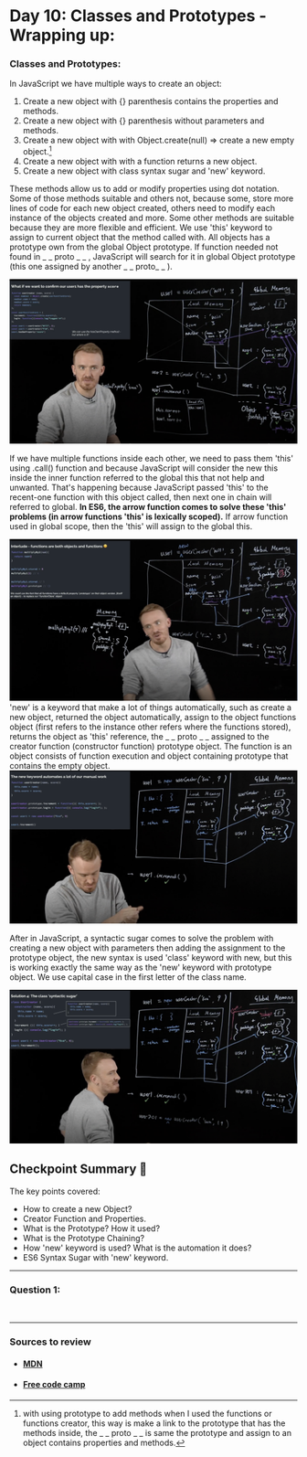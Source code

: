 
# Day 10: Classes and Prototypes - Wrapping up:

### Classes and Prototypes:

In JavaScript we have multiple ways to create an object:
1. Create a new object with {} parenthesis contains the properties and methods.
2. Create a new object with {} parenthesis without parameters and methods.
3. Create a new object with with Object.create(null) => create a new empty object.[^1]
4. Create a new object with with a function returns a new object.
5. Create a new object with class syntax sugar and 'new' keyword.

[^1]: with using prototype to add methods when I used the functions or functions creator, this way is make a link to the prototype that has the methods inside, the _ _ proto _ _ is same the prototype and assign to an object contains properties and methods.

These methods allow us to add or modify properties using dot notation. Some of those methods suitable and others not, because some, store more lines of code for each new object created, others need to modify each instance of the objects created and more. Some other methods are suitable because they are more flexible and efficient. We use 'this' keyword to assign to current object that the method called with.
All objects has a prototype own from the global Object prototype. If function needed not found in _ _ proto _ _ , JavaScript will search for it in global Object prototype (this one assigned by another _ _ proto_ _ ).

![Objects & Prototype Chain](./visualData/prototypeChain.png)

If we have multiple functions inside each other, we need to pass them 'this' using .call() function and because JavaScript will consider the new this inside the inner function referred to the global this that not help and unwanted. That's happening because JavaScript passed 'this' to the recent-one function with this object called, then next one in chain will referred to global. **In ES6, the arrow function comes to solve these 'this' problems (in arrow functions 'this' is lexically scoped).** If arrow function used in global scope, then the 'this' will assign to the global this.

![How the 'new' Keyword Word](./visualData/newKeywordWork.png)
'new' is a keyword that make a lot of things automatically, such as create a new object, returned the object automatically, assign to the object functions object (first refers to the instance other refers where the functions stored), returns the object as 'this' reference, the _ _ proto _ _ assigned to the creator function (constructor function) prototype object.
The function is an object consists of function execution and object containing prototype that contains the empty object.
![How Exactly the 'new' Keyword Word](./visualData/newExactStepsWork.png)

After in JavaScript, a syntactic sugar comes to solve the problem with creating a new object with parameters then adding the assignment to the prototype object, the new syntax is used 'class' keyword with new, but this is working exactly the same way as the 'new' keyword with prototype object. We use capital case in the first letter of the class name.

![Class Keyword Word & Constructor Function With New Keyword](./visualData/classKeywordAndConstructer.png)

## Checkpoint Summary :vertical_traffic_light:

The key points covered:

- How to create a new Object?
- Creator Function and Properties.
- What is the Prototype? How it used?
- What is the Prototype Chaining?
- How 'new' keyword is used? What is the automation it does?
- ES6 Syntax Sugar with 'new' keyword.

---

### Question 1:

```javascript
    
```

---

### Sources to review
- #### [MDN](https://developer.mozilla.org/)
- #### [Free code camp](https://www.freecodecamp.org/)